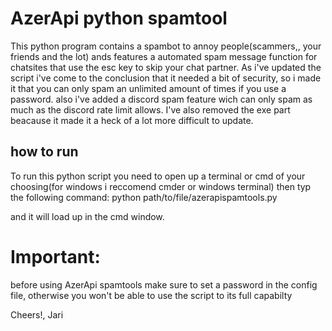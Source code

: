 # AzerApi python spamtool
 This python program contains a spambot to annoy people(scammers,, your friends and the lot)
 ands features a automated spam message function for chatsites that use the esc key to skip your chat partner.
 As i've updated the script i've come to the conclusion that it needed a bit of security, so i made it that you can only spam an unlimited amount of times if you use a password.
 also i've added a discord spam feature wich can only spam as much as the discord rate limit allows.
 I've also removed the exe part beacause it made it a heck of a lot more difficult to update.
 
 
 ## how to run
 To run this python script you need to open up a terminal or cmd of your choosing(for windows i reccomend cmder or windows terminal) then typ the following command:
 python path/to/file/azerapispamtools.py
 
 and it will load up in the cmd window.
 
 # Important:
 before using AzerApi spamtools make sure to set a password in the config file, otherwise you won't be able to use the script to its full capabilty
 
 
 
 Cheers!,
 Jari
 
 


